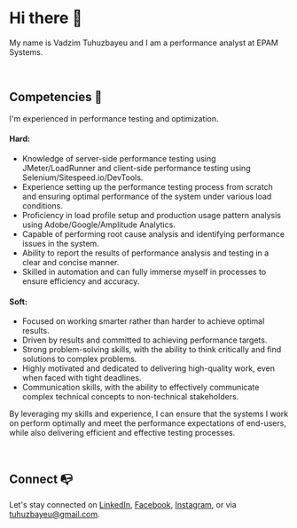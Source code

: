 # Hi there 👋
My name is Vadzim Tuhuzbayeu and I am a performance analyst at EPAM Systems.

<br />

## Competencies 💪
I'm experienced in performance testing and optimization.

#### Hard:
* Knowledge of server-side performance testing using JMeter/LoadRunner and client-side performance testing using Selenium/Sitespeed.io/DevTools.
* Experience setting up the performance testing process from scratch and ensuring optimal performance of the system under various load conditions.
* Proficiency in load profile setup and production usage pattern analysis using Adobe/Google/Amplitude Analytics.
* Capable of performing root cause analysis and identifying performance issues in the system.
* Ability to report the results of performance analysis and testing in a clear and concise manner.
* Skilled in automation and can fully immerse myself in processes to ensure efficiency and accuracy.

#### Soft:
* Focused on working smarter rather than harder to achieve optimal results.
* Driven by results and committed to achieving performance targets.
* Strong problem-solving skills, with the ability to think critically and find solutions to complex problems.
* Highly motivated and dedicated to delivering high-quality work, even when faced with tight deadlines.
* Communication skills, with the ability to effectively communicate complex technical concepts to non-technical stakeholders.

By leveraging my skills and experience, I can ensure that the systems I work on perform optimally and meet the performance expectations of end-users, while also delivering efficient and effective testing processes.

<br />

## Connect 📭
Let's stay connected on [LinkedIn](https://www.linkedin.com/in/tuhuzbayeu/), [Facebook](https://www.facebook.com/tuhuzbayeu/), [Instagram](https://www.instagram.com/tuhuzbayeu/), or via [tuhuzbayeu@gmail.com](mailto:tuhuzbayeu@gmail.com).
